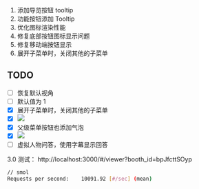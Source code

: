 1. 添加导览按钮 tooltip
2. 功能按钮添加 Tooltip
3. 优化图标渲染性能
4. 修复底部按钮图标显示问题
5. 修复移动端按钮显示
6. 展开子菜单时，关闭其他的子菜单

## TODO

- [ ] 恢复默认视角
- [ ] 默认值为 1
- [x] 展开子菜单时，关闭其他的子菜单
- [x] ![](Pasted%20image%2020240415162013.png)
- [x] 父级菜单按钮也添加气泡
- [x] ![](Pasted%20image%2020240415162043.png)
- [ ] 虚拟人物问答，使用字幕显示回答

3.0 测试： http://localhost:3000/#/viewer?booth_id=bpJfcttSOyp

```bash
// smol
Requests per second:    10091.92 [#/sec] (mean)
```